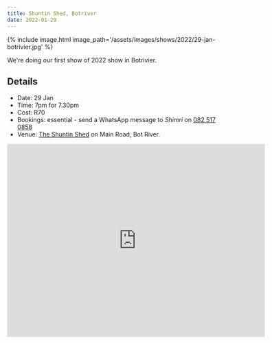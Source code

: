 ```yaml
---
title: Shuntin Shed, Botriver
date: 2022-01-29
---
```


{% include image.html image_path='/assets/images/shows/2022/29-jan-botrivier.jpg' %}

We're doing our first show of 2022 show in Botrivier.

## Details

- Date: 29 Jan
- Time: 7pm for 7.30pm
- Cost: R70
- Bookings: essential - send a WhatsApp message to _Shimri_ on [082 517 0858](tel:+825170858)
- Venue: [The Shuntin Shed](https://g.page/TheShuntinShed?share) on Main Road, Bot River.

<iframe src="https://www.google.com/maps/embed?pb=!1m18!1m12!1m3!1d3298.875337406189!2d19.20407511539144!3d-34.22620134512811!2m3!1f0!2f0!3f0!3m2!1i1024!2i768!4f13.1!3m3!1m2!1s0x1dcdd9bc0ff69f69%3A0xf4a41d1ea7dc4bcf!2sThe%20Shuntin%20Shed%20Bot%20River!5e0!3m2!1sen!2sza!4v1642329110434!5m2!1sen!2sza" width="600" height="450" style="border:0;" allowfullscreen="" loading="lazy"></iframe>
